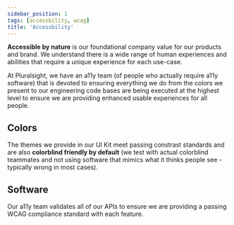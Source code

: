 ```yaml
---
sidebar_position: 1
tags: [accessbility, wcag]
title: 'Accessbility'
---
```


**Accessible by nature** is our foundational company value for our products and brand. We understand there is a wide range of human experiences and abilities that require a unique experience for each use-case.

At Pluralsight, we have an a11y team (of people who actually require a11y software) that is devoted to ensuring everything we do from the colors we present to our engineering code bases are being executed at the highest level to ensure we are providing enhanced usable experiences for all people.

## Colors

The themes we provide in our UI Kit meet passing constrast standards and are also **colorblind friendly by default** (we test with actual colorblind teammates and not using software that mimics what it thinks people see - typically wrong in most cases).

## Software

Our a11y team validates all of our APIs to ensure we are providing a passing WCAG compliance standard with each feature.
